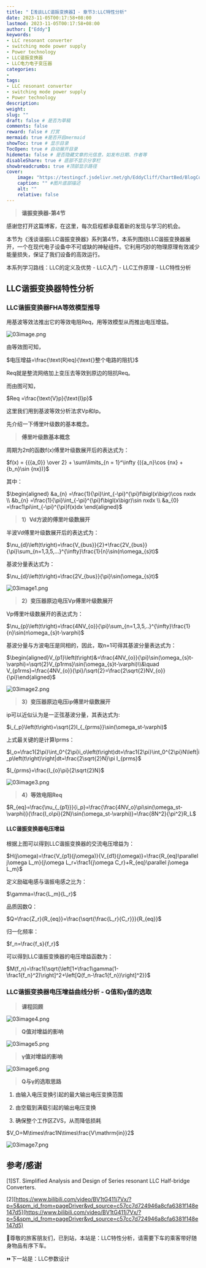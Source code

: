 ```yaml
---
title: "【浅谈LLC谐振变换器】- 章节3:LLC特性分析"
date: 2023-11-05T00:17:58+08:00
lastmod: 2023-11-05T00:17:58+08:00
author: ["Eddy"]
keywords: 
- LLC resonant converter
- switching mode power supply
- Power technology
- LLC谐振变换器
- LLC电力电子变压器
categories: 
- 
tags: 
- LLC resonant converter
- switching mode power supply
- Power technology
description: 
weight:
slug: ""
draft: false # 是否为草稿
comments: false
reward: false # 打赏
mermaid: true #是否开启mermaid
showToc: true # 显示目录
TocOpen: true # 自动展开目录
hidemeta: false # 是否隐藏文章的元信息，如发布日期、作者等
disableShare: true # 底部不显示分享栏
showbreadcrumbs: true #顶部显示路径
cover:
    image: "https://testingcf.jsdelivr.net/gh/EddyCliff/ChartBed/BlogCover/pcb2.jpg" #图片路径例如：posts/tech/123/123.png
    caption: "" #图片底部描述
    alt: ""
    relative: false
---
```


> **谐振变换器-第4节**
> 
感谢您打开这篇博客，在这里，每次启程都承载着新的发现与学习的机会。

本节为《浅谈谐振LLC谐振变换器》系列第4节，本系列围绕LLC谐振变换器展开，一个在现代电子设备中不可或缺的神秘组件。它利用巧妙的物理原理有效减少能量损失，保证了我们设备的高效运行。 

本系列学习路线：LLC的定义及优势 - LLC入门 - LLC工作原理 - LLC特性分析
## LLC谐振变换器特性分析

### LLC谐振变换器FHA等效模型推导

用基波等效法推出它的等效电阻Req，用等效模型从而推出电压增益。

![03image.png](https://testingcf.jsdelivr.net/gh/EddyCliff/ChartBed/LLC_Resonant_Converters/03image.png)

由等效图可知，

$电压增益=\frac{\text{R}eq}{\text{}整个电路的阻抗}$

Req就是整流网络加上变压去等效到原边的阻抗Req。

而由图可知，

$Req =\frac{\text{V}p}{\text{I}p}$

这里我们用到基波等效分析法求Vp和Ip。

先介绍一下傅里叶级数的基本概念。

> **傅里叶级数基本概念**

周期为2π的函数f(x)傅里叶级数展开后的表达式为：

$f(x) = {{{a_0}} \over 2} + \sum\limits_{n = 1}^\infty {({a_n}\cos {nx} + {b_n}\sin {nx})}$

其中：

$\begin{aligned}
&a_{n} =\frac{1}{\pi}\int_{-\pi}^{\pi}f\bigl(x\bigr)\cos nxdx  \\
&b_{n} =\frac{1}{\pi}\int_{-\pi}^{\pi}f\bigl(x\bigr)\sin nxdx  \\
&a_{0} =\frac1\pi\int_{-\pi}^{\pi}f(x)dx 
\end{aligned}$

> **1）Vd方波的傅里叶级数展开**

半波Vd傅里叶级数展开后的表达式为：

$\nu_{d}\left(t\right)=\frac{V_{bus}}{2}+\frac{2V_{bus}}{\pi}\sum_{n=1,3,5,...}^{\infty}\frac{1}{n}\sin(n\omega_{s}t)$

基波分量表达式为：

$\nu_{d}\left(t\right)=\frac{2V_{bus}}{\pi}\sin(\omega_{s}t)$

![03image1.png](https://testingcf.jsdelivr.net/gh/EddyCliff/ChartBed/LLC_Resonant_Converters/03image1.png)



> **2）变压器原边电压Vp傅里叶级数展开**

Vp傅里叶级数展开的表达式为：

$\nu_{p}\left(t\right)=\frac{4NV_{o}}{\pi}\sum_{n=1,3,5,..}^{\infty}\frac{1}{n}\sin(n\omega_{s}t-\varphi)$

基波分量与方波电压是同相的，因此，取n=1可得其基波分量表达式为：

$\begin{aligned}V_{p1}\left(t\right)&=\frac{4NV_{o}}{\pi}\sin(\omega_{s}t-\varphi)=\sqrt{2}V_{p1rms}\sin(\omega_{s}t-\varphi)\\&\quad V_{p1rms}=\frac{4NV_{o}}{\pi}/\sqrt{2}=\frac{2\sqrt{2}NV_{o}}{\pi}\end{aligned}$

![03image2.png](https://testingcf.jsdelivr.net/gh/EddyCliff/ChartBed/LLC_Resonant_Converters/03image2.png)

> **3）变压器原边电压ip傅里叶级数展开**

ip可以近似认为是一正弦基波分量，其表达式为:

$i_{_p}\left(t\right)=\sqrt{2}I_{_{prms}}\sin(\omega_st-\varphi)$

上式最关键的是计算Iprms：

$I_o=\frac1{2\pi}\int_0^{2\pi}i_o\left(t\right)dt=\frac1{2\pi}\int_0^{2\pi}N\left|i_p\left(t\right)\right|dt=\frac{2\sqrt{2}N}\pi I_{prms}$

$I_{prms}=\frac{I_{o}\pi}{2\sqrt{2}N}$

![03image3.png](https://testingcf.jsdelivr.net/gh/EddyCliff/ChartBed/LLC_Resonant_Converters/03image3.png)

> **4）等效电阻Req**

$R_{eq}=\frac{\nu_{_{p1}}}{i_p}=\frac{\frac{4NV_o}\pi\sin(\omega_st-\varphi)}{\frac{I_o\pi}{2N}\sin(\omega_st-\varphi)}=\frac{8N^2}{\pi^2}R_L$

#### LLC谐振变换器电压增益

根据上图可以得到LLC谐振变换器的交流电压增益为：

$H(j\omega)=\frac{V_{p1}(j\omega)}{V_{d1}(j\omega)}=\frac{R_{eq}\parallel j\omega L_m}{j\omega L_r+\frac1{j\omega C_r}+R_{eq}\parallel j\omega L_m}$

定义励磁电感与谐振电感之比为：

$\gamma=\frac{L_m}{L_r}$

品质因数Q：

$Q=\frac{Z_r}{R_{eq}}=\frac{\sqrt{\frac{L_r}{C_r}}}{R_{eq}}$

归一化频率：

$f_n=\frac{f_s}{f_r}$



可以得到LLC谐振变换器的电压增益函数为：

$M(f_n)=\frac1{\sqrt{\left[1+\frac1\gamma(1-\frac1{f_n}^2)\right]^2+\left[Q(f_n-\frac1{f_n})\right]^2}}$





### LLC谐振变换器电压增益曲线分析 - Q值和γ值的选取

> **课程回顾**

![03image4.png](https://testingcf.jsdelivr.net/gh/EddyCliff/ChartBed/LLC_Resonant_Converters/03image4.png)

> **Q值对增益的影响**

![03image5.png](https://testingcf.jsdelivr.net/gh/EddyCliff/ChartBed/LLC_Resonant_Converters/03image5.png)

> **γ值对增益的影响**

![03image6.png](https://testingcf.jsdelivr.net/gh/EddyCliff/ChartBed/LLC_Resonant_Converters/03image6.png)

> **Q与γ的选取思路**

1. 由输入电压变换引起的最大输出电压变换范围

2. 由空载到满载引起的输出电压变换

3. 确保整个工作区ZVS，从而降低损耗

$V_O=M\times\frac1N\times\frac{V\mathrm{in}}2$

![03image7.png](https://testingcf.jsdelivr.net/gh/EddyCliff/ChartBed/LLC_Resonant_Converters/03image7.png)



## 参考/感谢

[1]ST. Simplified Analysis and Design of Series resonant LLC Half-bridge Converters.

[2][https://www.bilibili.com/video/BV1tG411j7Vx/?p=5&spm_id_from=pageDriver&vd_source=c57cc7d724946a8cfa6381f148e147d5](https://www.bilibili.com/video/BV1tG411j7Vx/?p=5&spm_id_from=pageDriver&vd_source=c57cc7d724946a8cfa6381f148e147d5)

🚉尊敬的旅客朋友们，已到站，本站是：LLC特性分析，请需要下车的乘客带好随身物品有序下车。

⏩下一站是：LLC参数设计

